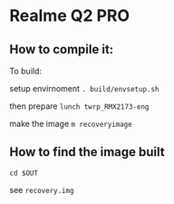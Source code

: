 
# Realme Q2 PRO

## How to compile it:

To build:

setup envirnoment
`. build/envsetup.sh`

then prepare
`lunch twrp_RMX2173-eng`

make the image
`m recoveryimage`

## How to find the image built

`cd $OUT`

see `recovery.img`
